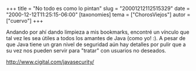 +++
title = "No todo es como lo pintan"
slug = "20001212112515329"
date = "2000-12-12T11:25:15-06:00"
[taxonomies]
tema = ["ChorosViejos"]
autor = ["cuervo"]
+++

Andando por ahí dando limpieza a mis bookmarks, encontré un vínculo que
tal vez les sea útiles a todos los amantes de Java (como yo! :). A pesar
de que Java tiene un gran nivel de seguridad aún hay detalles por pulir
que a su vez nos pueden servir para "tratar" con usuarios no deseados.

<http://www.cigital.com/javasecurity/>
